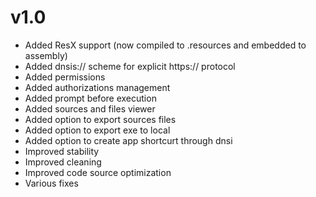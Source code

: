 # v1.0

* Added ResX support (now compiled to .resources and embedded to assembly)
* Added dnsis:// scheme for explicit https:// protocol
* Added permissions
* Added authorizations management
* Added prompt before execution
* Added sources and files viewer
* Added option to export sources files
* Added option to export exe to local
* Added option to create app shortcurt through dnsi
* Improved stability
* Improved cleaning
* Improved code source optimization
* Various fixes
